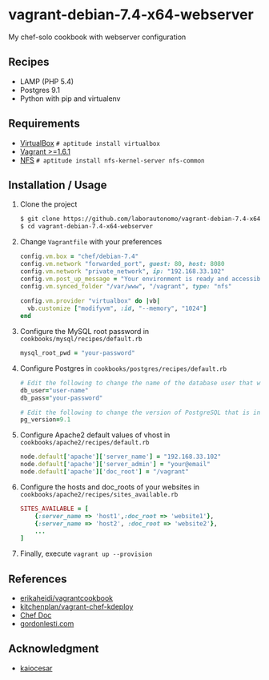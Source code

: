 vagrant-debian-7.4-x64-webserver
================================

My chef-solo cookbook with webserver configuration

Recipes
-------
* LAMP (PHP 5.4)
* Postgres 9.1
* Python with pip and virtualenv

Requirements
------------
* [VirtualBox](https://www.virtualbox.org/wiki/Downloads) `# aptitude install virtualbox`
* [Vagrant >=1.6.1](http://www.vagrantup.com/downloads.html)
* [NFS](http://en.wikipedia.org/wiki/Network_File_System) `# aptitude install nfs-kernel-server nfs-common`

Installation / Usage
--------------------

1. Clone the project

    ``` sh
    $ git clone https://github.com/laborautonomo/vagrant-debian-7.4-x64-webserver.git
    $ cd vagrant-debian-7.4-x64-webserver
    ``` 

2. Change `Vagrantfile` with your preferences

    ``` ruby
    config.vm.box = "chef/debian-7.4"
    config.vm.network "forwarded_port", guest: 80, host: 8080
    config.vm.network "private_network", ip: "192.168.33.102"
    config.vm.post_up_message = "Your environment is ready and accessible in http://192.168.33.102"
    config.vm.synced_folder "/var/www", "/vagrant", type: "nfs"
  
    config.vm.provider "virtualbox" do |vb|
      vb.customize ["modifyvm", :id, "--memory", "1024"]
    end
    ``` 

3. Configure the MySQL root password in `cookbooks/mysql/recipes/default.rb`

    ``` ruby
    mysql_root_pwd = "your-password"
    ``` 

4. Configure Postgres in `cookbooks/postgres/recipes/default.rb`

    ``` ruby
    # Edit the following to change the name of the database user that will be created:
	db_user="user-name"
	db_pass="your-password"
	
	# Edit the following to change the version of PostgreSQL that is installed
	pg_version=9.1
    ```

5. Configure Apache2 default values of vhost in `cookbooks/apache2/recipes/default.rb`
	
	``` ruby
    node.default['apache']['server_name'] = "192.168.33.102"
	node.default['apache']['server_admin'] = "your@email"
	node.default['apache']['doc_root'] = "/vagrant"
    ```
	
6. Configure the hosts and doc_roots of your websites in `cookbooks/apache2/recipes/sites_available.rb`

	``` ruby
    SITES_AVAILABLE = [
		{:server_name => 'host1',:doc_root => 'website1'},
		{:server_name => 'host2', :doc_root => 'website2'},
		...
	]
    ```

7. Finally, execute `vagrant up --provision`

References
----------
* [erikaheidi/vagrantcookbook](https://github.com/erikaheidi/vagrantcookbook)
* [kitchenplan/vagrant-chef-kdeploy](https://github.com/kitchenplan/vagrant-chef-kdeploy)
* [Chef Doc](http://docs.getchef.com/)
* [gordonlesti.com](http://gordonlesti.com/developing-with-vagrant-part-2/)

Acknowledgment
--------------
* [kaiocesar](https://github.com/kaiocesar)

